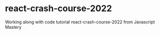 # react-crash-course-2022
Working along with code tutorial react-crash-course-2022 from Javascript Mastery
